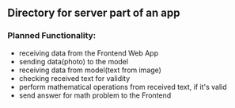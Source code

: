 ## Directory for server part of an app

### Planned Functionality:
 - receiving data from the Frontend Web App
 - sending data(photo) to the model
 - receiving data from model(text from image)
 - checking received text for validity
 - perform mathematical operations from received text, if it's valid
 - send answer for math problem to the Frontend